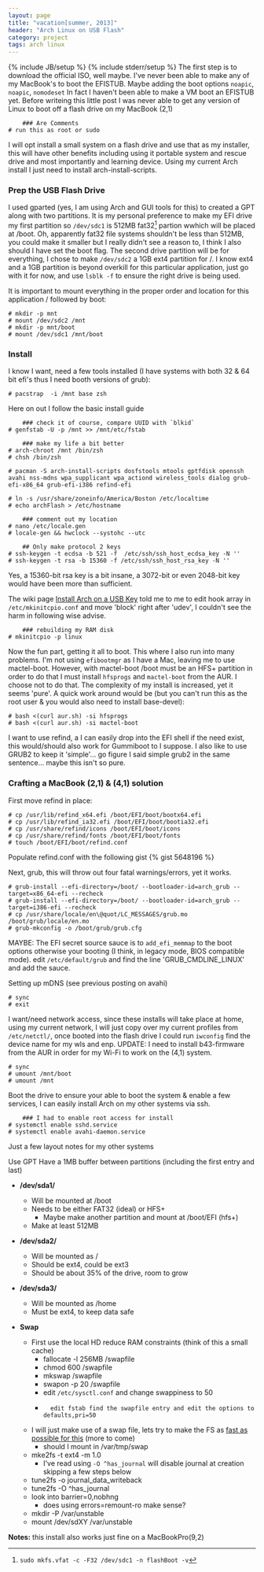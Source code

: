 ```yaml
---
layout: page
title: "vacation[summer, 2013]"
header: "Arch Linux on USB Flash"
category: project
tags: arch linux
---
```

{% include JB/setup %}
{% include stderr/setup %}
The first step is to download the official ISO, well maybe. I've never been able to make any of my MacBook's to boot the EFISTUB. Maybe adding the boot options `noapic`, `noapic`, `nomodeset` In fact I haven't been able to make a VM boot an EFISTUB yet. Before writeing this little post I was never able to get any version of Linux to boot off a flash drive on my MacBook (2,1)

		### Are Comments
	# run this as root or sudo

I will opt install a small system on a flash drive and use that as my installer, this will have other benefits including using it portable system and rescue drive and most importantly and learning device. Using my current Arch install I just need to install arch-install-scripts.

### Prep the USB Flash Drive
I used gparted (yes, I am using Arch and GUI tools for this) to created a GPT along with two partitions. It is my personal preference to make my EFI drive my first partition so `/dev/sdc1` is 512MB fat32[^fat32] partion wwhich will be placed at /boot. Oh, apparently fat32 file systems shouldn't be less than 512MB, you could make it smaller but I really didn't see a reason to, I think I also should I have set the boot flag. The second drive partition will be for everything, I chose to make `/dev/sdc2` a 1GB ext4 partition for /. I know ext4 and a 1GB partition is beyond overkill for this particular application, just go with it for now, and use `lsblk -f` to ensure the right drive is being used.

It is important to mount everything in the proper order and location for this application / followed by boot:

	# mkdir -p mnt
	# mount /dev/sdc2 /mnt
	# mkdir -p mnt/boot
	# mount /dev/sdc1 /mnt/boot

### Install
I know I want, need a few tools installed (I have systems with both 32 & 64 bit efi's thus I need booth versions of grub):

	# pacstrap  -i /mnt base zsh

Here on out I follow the basic install guide
	
		### check it of course, compare UUID with `blkid`
	# genfstab -U -p /mnt >> /mnt/etc/fstab

		### make my life a bit better
	# arch-chroot /mnt /bin/zsh
	# chsh /bin/zsh

	# pacman -S arch-install-scripts dosfstools mtools gptfdisk openssh avahi nss-mdns wpa_supplicant wpa_actiond wireless_tools dialog grub-efi-x86_64 grub-efi-i386 refind-efi

	# ln -s /usr/share/zoneinfo/America/Boston /etc/localtime
	# echo archFlash > /etc/hostname

		### comment out my location
	# nano /etc/locale.gen
	# locale-gen && hwclock --systohc --utc

		## Only make protocol 2 keys
	# ssh-keygen -t ecdsa -b 521 -f  /etc/ssh/ssh_host_ecdsa_key -N ''
	# ssh-keygen -t rsa -b 15360 -f /etc/ssh/ssh_host_rsa_key -N ''

Yes, a 15360-bit rsa key is a bit insane, a 3072-bit or even 2048-bit key would have been more than sufficient.

The wiki page [Install Arch on a USB Key][wikiUSB] told me to me to edit hook array in `/etc/mkinitcpio.conf` and move 'block' right after 'udev', I couldn't see the harm in following wise advise.

		### rebuilding my RAM disk
	# mkinitcpio -p linux

Now the fun part, getting it all to boot. This where I also run into many problems. I'm not using `efibootmgr` as I have a Mac, leaving me to use mactel-boot. However, with mactel-boot /boot must be an HFS+ partition in order to do that I must install `hfsprogs` and `mactel-boot` from the AUR. I choose not to do that. The complexity of my install is increased, yet it seems 'pure'. A quick work around would be (but you can't run this as the root user & you would also need to install base-devel):

	# bash <(curl aur.sh) -si hfsprogs
	# bash <(curl aur.sh) -si mactel-boot

 I want to use refind, a I can easily drop into the EFI shell if the need exist, this would/should also work for Gummiboot to I suppose. I also like to use GRUB2 to keep it 'simple'... go figure I said simple grub2 in the same sentence... maybe this isn't so pure.

### Crafting a MacBook (2,1) & (4,1) solution

 First move refind in place:

	# cp /usr/lib/refind_x64.efi /boot/EFI/boot/bootx64.efi
	# cp /usr/lib/refind_ia32.efi /boot/EFI/boot/bootia32.efi
	# cp /usr/share/refind/icons /boot/EFI/boot/icons
	# cp /usr/share/refind/fonts /boot/EFI/boot/fonts
	# touch /boot/EFI/boot/refind.conf


Populate refind.conf with the following gist
 {% gist 5648196 %}

Next, grub, this will throw out four fatal warnings/errors, yet it works.

	# grub-install --efi-directory=/boot/ --bootloader-id=arch_grub --target=x86_64-efi --recheck
	# grub-install --efi-directory=/boot/ --bootloader-id=arch_grub --target=i386-efi --recheck
	# cp /usr/share/locale/en\@quot/LC_MESSAGES/grub.mo /boot/grub/locale/en.mo
	# grub-mkconfig -o /boot/grub/grub.cfg

MAYBE: The EFI secret source sauce is to `add_efi_memmap` to the boot options otherwise your booting (I think, in legacy mode, BIOS compatible mode). edit `/etc/default/grub` and find the line 'GRUB_CMDLINE_LINUX' and add the sauce.


Setting up mDNS (see previous posting on avahi)

	# sync
	# exit

I want/need network access, since these installs will take place at home, using my current network, I will just copy over my current profiles from `/etc/netctl/`, once booted into the flash drive I could run `iwconfig` find the device name for my wls and enp. UPDATE: I need to install b43-firmware from the AUR in order for my Wi-Fi to work on the (4,1) system.

	# sync
	# umount /mnt/boot
	# umount /mnt

Boot the drive to ensure your able to boot the system & enable a few services, I can easily install Arch on my other systems via ssh.

		### I had to enable root access for install
	# systemctl enable sshd.service
	# systemctl enable avahi-daemon.service

Just a few layout notes for my other systems

Use GPT
Have a 1MB buffer between partitions (including the first entry and last)

- **/dev/sda1/**
	- Will be mounted at /boot
	- Needs to be either FAT32 (ideal) or HFS+
		- Maybe make another partition and mount at /boot/EFI (hfs+)
	- Make at least 512MB

- **/dev/sda2/**
	- Will be mounted as /
	- Should be ext4, could be ext3
	- Should be about 35% of the drive, room to grow
- **/dev/sda3/**
	- Will be mounted as /home
	- Must be ext4, to keep data safe
- **Swap**
	- First use the local HD reduce RAM constraints (think of this a small cache)
		- fallocate -l 256MB /swapfile
		- chmod 600 /swapfile
		- mkswap /swapfile
		- swapon -p 20 /swapfile
		- edit `/etc/sysctl.conf` and change swappiness to 50
		- 		edit fstab find the swapfile entry and edit the options to defaults,pri=50
	- I will just make use of a swap file, lets try to make the FS as [fast as possible for this][fastSwap] (more to come) 
		- should I mount in /var/tmp/swap
	- mke2fs -t ext4 -m 1.0
		- I've read using  `-O ^has_journal` will disable journal at creation skipping a few steps below
	- tune2fs -o journal_data_writeback
	- tune2fs -O ^has_journal
	- look into barrier=0,nobhng
		- does using errors=remount-ro make sense?
	- mkdir -P /var/unstable
	- mount /dev/sdXY /var/unstable

**Notes:** this install also works just fine on a MacBookPro(9,2)

[wikiUSB]: https://wiki.archlinux.org/index.php/Usb_install
[fastSwap]: http://fenidik.blogspot.com/2010/03/ext4-di-sable-journal.html
[extDiff]: http://www.thegeekstuff.com/2011/05/ext2-ext3-ext4/


[^fat32]: `sudo mkfs.vfat -c -F32 /dev/sdc1 -n flashBoot -v`